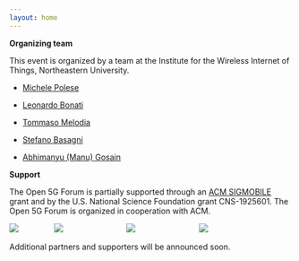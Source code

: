 ```yaml
---
layout: home
---
```


**Organizing team** 

This event is organized by a team at the Institute for the Wireless Internet of Things, Northeastern University.

- [Michele Polese](/open-5g-forum/speakers/michele-polese)
- [Leonardo Bonati](/open-5g-forum/speakers/leonardo-bonati)


- [Tommaso Melodia](https://ece.northeastern.edu/wineslab/tmelodia.php)
- [Stefano Basagni](https://ece.northeastern.edu/fac-ece/basagni/people.html)
- [Abhimanyu (Manu) Gosain](https://coe.northeastern.edu/people/gosain-manu/)


**Support** 


The Open 5G Forum is partially supported through an [ACM SIGMOBILE](https://www.sigmobile.org/grav/) grant and by the U.S. National Science Foundation grant CNS-1925601. The Open 5G Forum is organized in cooperation with ACM.

<div id="banner">
    <div style="width: 15%; display: inline-block;">
        <img src ="/open-5g-forum/assets/images/sigmobile-logo.png">
    </div>
    <div style="width: 25%; display: inline-block;">
        <img src ="/open-5g-forum/assets/images/NU_IoT_NLuxPlus_BRBB.png">
    </div>
    <div style="width: 25%; display: inline-block;">
        <img src ="/open-5g-forum/assets/images/ACM-In-Cooperation_small.jpg">
    </div>
    <div style="width: 25%; display: inline-block;">
        <img src ="/open-5g-forum/assets/images/pawr.png">
    </div>
</div>

Additional partners and supporters will be announced soon.



